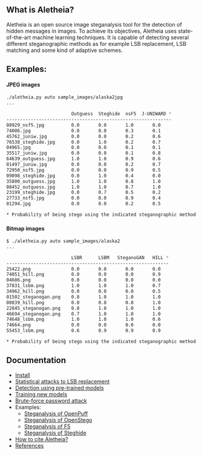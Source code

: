 
## What is Aletheia?

Aletheia is an open source image steganalysis tool for the detection of hidden messages in images. To achieve its objectives, Aletheia uses state-of-the-art machine learning techniques. It is capable of detecting several different steganographic methods as for example LSB replacement, LSB matching and some kind of adaptive schemes.


## Examples:

#### JPEG images
```bash
./aletheia.py auto sample_images/alaska2jpg
...

                        Outguess  Steghide  nsF5  J-UNIWARD *
-------------------------------------------------------------
08929_nsf5.jpg          0.0       0.0       1.0       0.0
74006.jpg               0.0       0.0       0.3       0.1
45762_juniw.jpg         0.0       0.0       0.2       0.6
76538_steghide.jpg      0.0       1.0       0.2       0.7
04965.jpg               0.0       0.0       0.1       0.1
35517_juniw.jpg         0.0       0.0       0.1       0.8
64639_outguess.jpg      1.0       1.0       0.9       0.6
01497_juniw.jpg         0.0       0.0       0.2       0.7
72950_nsf5.jpg          0.0       0.0       0.9       0.5
09098_steghide.jpg      0.0       1.0       0.4       0.0
35800_outguess.jpg      1.0       1.0       0.8       1.0
08452_outguess.jpg      1.0       1.0       0.7       1.0
23199_steghide.jpg      0.0       0.7       0.5       0.2
27733_nsf5.jpg          0.0       0.0       0.9       0.4
01294.jpg               0.0       0.0       0.2       0.5

* Probability of being stego using the indicated steganographic method.

```

#### Bitmap images
```bash
$ ./aletheia.py auto sample_images/alaska2
...

                        LSBR      LSBM   SteganoGAN   HILL *
------------------------------------------------------------ 
25422.png               0.0       0.0       0.0       0.0 
74051_hill.png          0.0       0.0       0.0       0.9 
04686.png               0.0       0.0       0.0       0.0 
37831_lsbm.png          1.0       1.0       1.0       0.7 
34962_hill.png          0.0       0.0       0.0       0.5 
01502_steganogan.png    0.8       1.0       1.0       1.0 
00839_hill.png          0.0       0.8       0.8       1.0 
22845_steganogan.png    0.8       1.0       1.0       1.0 
46694_steganogan.png    0.7       1.0       1.0       1.0 
74648_lsbm.png          1.0       1.0       1.0       0.6 
74664.png               0.0       0.0       0.0       0.0 
55453_lsbm.png          0.6       0.9       0.9       0.9

* Probability of being stego using the indicated steganographic method.
```


## Documentation

- [Install](/doc/INSTALL.md)
- [Statistical attacks to LSB replacement](/doc/LSBR.md)
- [Detection using pre-trained models](/doc/MODELS.md)
- [Training new models](/doc/TRAIN_MODEL.md)
- [Brute-force password attack](/doc/BRUTE-FORCE.md)
- Examples:
	* [Steganalysis of OpenPuff](/doc/OPENPUFF.md)
	* [Steganalysis of OpenStego](/doc/OPENSTEGO.md)
	* [Steganalysis of F5](/doc/F5.md)
	* [Steganalysis of Steghide](/doc/STEGHIDE.md)
- [How to cite Aletheia?](/doc/CITING.md)
- [References](/doc/REFERENCES.md)



